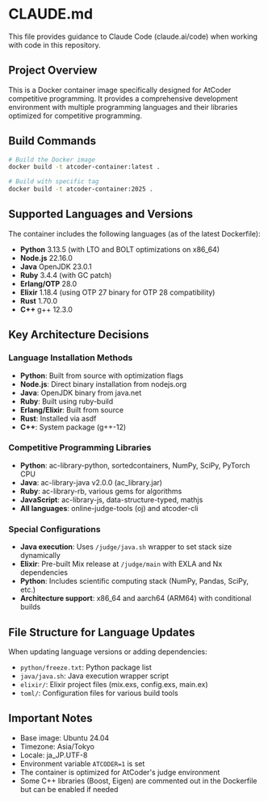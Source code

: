 # CLAUDE.md

This file provides guidance to Claude Code (claude.ai/code) when working with code in this repository.

## Project Overview

This is a Docker container image specifically designed for AtCoder competitive programming. It provides a comprehensive development environment with multiple programming languages and their libraries optimized for competitive programming.

## Build Commands

```bash
# Build the Docker image
docker build -t atcoder-container:latest .

# Build with specific tag
docker build -t atcoder-container:2025 .
```

## Supported Languages and Versions

The container includes the following languages (as of the latest Dockerfile):
- **Python** 3.13.5 (with LTO and BOLT optimizations on x86_64)
- **Node.js** 22.16.0
- **Java** OpenJDK 23.0.1
- **Ruby** 3.4.4 (with GC patch)
- **Erlang/OTP** 28.0
- **Elixir** 1.18.4 (using OTP 27 binary for OTP 28 compatibility)
- **Rust** 1.70.0
- **C++** g++ 12.3.0

## Key Architecture Decisions

### Language Installation Methods
- **Python**: Built from source with optimization flags
- **Node.js**: Direct binary installation from nodejs.org
- **Java**: OpenJDK binary from java.net
- **Ruby**: Built using ruby-build
- **Erlang/Elixir**: Built from source
- **Rust**: Installed via asdf
- **C++**: System package (g++-12)

### Competitive Programming Libraries
- **Python**: ac-library-python, sortedcontainers, NumPy, SciPy, PyTorch CPU
- **Java**: ac-library-java v2.0.0 (ac_library.jar)
- **Ruby**: ac-library-rb, various gems for algorithms
- **JavaScript**: ac-library-js, data-structure-typed, mathjs
- **All languages**: online-judge-tools (oj) and atcoder-cli

### Special Configurations
- **Java execution**: Uses `/judge/java.sh` wrapper to set stack size dynamically
- **Elixir**: Pre-built Mix release at `/judge/main` with EXLA and Nx dependencies
- **Python**: Includes scientific computing stack (NumPy, Pandas, SciPy, etc.)
- **Architecture support**: x86_64 and aarch64 (ARM64) with conditional builds

## File Structure for Language Updates

When updating language versions or adding dependencies:
- `python/freeze.txt`: Python package list
- `java/java.sh`: Java execution wrapper script
- `elixir/`: Elixir project files (mix.exs, config.exs, main.ex)
- `toml/`: Configuration files for various build tools

## Important Notes

- Base image: Ubuntu 24.04
- Timezone: Asia/Tokyo
- Locale: ja_JP.UTF-8
- Environment variable `ATCODER=1` is set
- The container is optimized for AtCoder's judge environment
- Some C++ libraries (Boost, Eigen) are commented out in the Dockerfile but can be enabled if needed